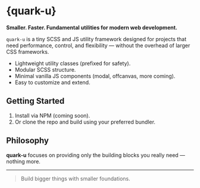 # {quark-u}

**Smaller. Faster. Fundamental utilities for modern web development.**

`quark-u` is a tiny SCSS and JS utility framework designed for projects that need performance, control, and flexibility — without the overhead of larger CSS frameworks.

- Lightweight utility classes (prefixed for safety).
- Modular SCSS structure.
- Minimal vanilla JS components (modal, offcanvas, more coming).
- Easy to customize and extend.

## Getting Started

1. Install via NPM (coming soon).
2. Or clone the repo and build using your preferred bundler.

## Philosophy

**quark-u** focuses on providing only the building blocks you really need — nothing more.

---

> Build bigger things with smaller foundations.
